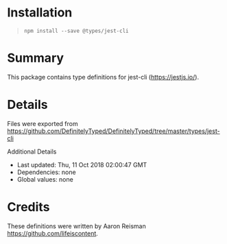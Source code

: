 # Installation
> `npm install --save @types/jest-cli`

# Summary
This package contains type definitions for jest-cli (https://jestjs.io/).

# Details
Files were exported from https://github.com/DefinitelyTyped/DefinitelyTyped/tree/master/types/jest-cli

Additional Details
 * Last updated: Thu, 11 Oct 2018 02:00:47 GMT
 * Dependencies: none
 * Global values: none

# Credits
These definitions were written by Aaron Reisman <https://github.com/lifeiscontent>.
